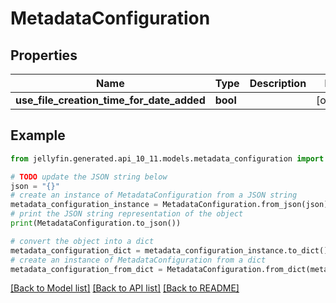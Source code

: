 # MetadataConfiguration


## Properties

Name | Type | Description | Notes
------------ | ------------- | ------------- | -------------
**use_file_creation_time_for_date_added** | **bool** |  | [optional] 

## Example

```python
from jellyfin.generated.api_10_11.models.metadata_configuration import MetadataConfiguration

# TODO update the JSON string below
json = "{}"
# create an instance of MetadataConfiguration from a JSON string
metadata_configuration_instance = MetadataConfiguration.from_json(json)
# print the JSON string representation of the object
print(MetadataConfiguration.to_json())

# convert the object into a dict
metadata_configuration_dict = metadata_configuration_instance.to_dict()
# create an instance of MetadataConfiguration from a dict
metadata_configuration_from_dict = MetadataConfiguration.from_dict(metadata_configuration_dict)
```
[[Back to Model list]](../README.md#documentation-for-models) [[Back to API list]](../README.md#documentation-for-api-endpoints) [[Back to README]](../README.md)


